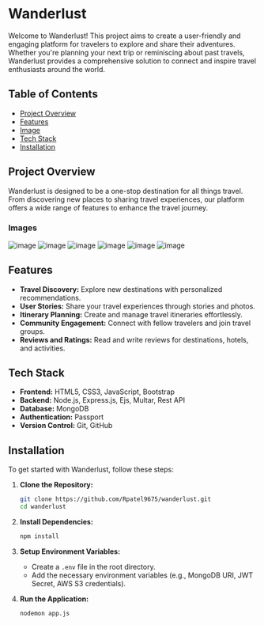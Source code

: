 # Wanderlust

Welcome to Wanderlust! This project aims to create a user-friendly and engaging platform for travelers to explore and share their adventures. Whether you're planning your next trip or reminiscing about past travels, Wanderlust provides a comprehensive solution to connect and inspire travel enthusiasts around the world.

## Table of Contents
- [Project Overview](#project-overview)
- [Features](#features)
- [Image](#Image)
- [Tech Stack](#tech-stack)
- [Installation](#installation)


## Project Overview
Wanderlust is designed to be a one-stop destination for all things travel. From discovering new places to sharing travel experiences, our platform offers a wide range of features to enhance the travel journey. 

### Images
![image](https://github.com/user-attachments/assets/db5492ea-bce8-4c9f-85a7-c161a39aec07)
![image](https://github.com/user-attachments/assets/dc56f8a6-6643-4f69-b843-e3bf29fd1aa4)
![image](https://github.com/user-attachments/assets/4b915f3a-04ec-436a-875d-723fd176b097)
![image](https://github.com/user-attachments/assets/306d5349-7064-42e5-b5f0-b428feef263a)
![image](https://github.com/user-attachments/assets/db788fea-b2d0-4b40-af07-ddecf953268f)
![image](https://github.com/user-attachments/assets/cf746893-f6fd-4723-8865-7856480a9c43)


## Features
- **Travel Discovery:** Explore new destinations with personalized recommendations.
- **User Stories:** Share your travel experiences through stories and photos.
- **Itinerary Planning:** Create and manage travel itineraries effortlessly.
- **Community Engagement:** Connect with fellow travelers and join travel groups.
- **Reviews and Ratings:** Read and write reviews for destinations, hotels, and activities.

## Tech Stack
- **Frontend:**  HTML5, CSS3, JavaScript, Bootstrap
- **Backend:** Node.js, Express.js, Ejs, Multar, Rest API
- **Database:** MongoDB
- **Authentication:** Passport
- **Version Control:** Git, GitHub

## Installation
To get started with Wanderlust, follow these steps:

1. **Clone the Repository:**
   ```sh
   git clone https://github.com/Rpatel9675/wanderlust.git
   cd wanderlust
   ```

2. **Install Dependencies:**
   ```sh
   npm install
   ```

3. **Setup Environment Variables:**
   - Create a `.env` file in the root directory.
   - Add the necessary environment variables (e.g., MongoDB URI, JWT Secret, AWS S3 credentials).

4. **Run the Application:**
   ```sh
   nodemon app.js
   ```
